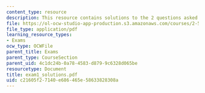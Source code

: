 ```yaml
---
content_type: resource
description: This resource contains solutions to the 2 questions asked in the exam.
file: https://ol-ocw-studio-app-production.s3.amazonaws.com/courses/2-58j-radiative-transfer-spring-2006/c21605f27140e686465e58633828308a_exam1_solutions.pdf
file_type: application/pdf
learning_resource_types:
- Exams
ocw_type: OCWFile
parent_title: Exams
parent_type: CourseSection
parent_uid: 4c1dc24b-0a78-4583-d879-9c6328d065be
resourcetype: Document
title: exam1_solutions.pdf
uid: c21605f2-7140-e686-465e-58633828308a
---
```

